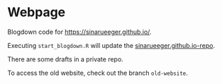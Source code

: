 # Webpage

Blogdown code for https://sinarueeger.github.io/. 

Executing `start_blogdown.R` will update the [sinarueeger.github.io-repo](https://github.com/sinarueeger/sinarueeger.github.io).

There are some drafts in a private repo.

To access the old website, check out the branch `old-website`.
